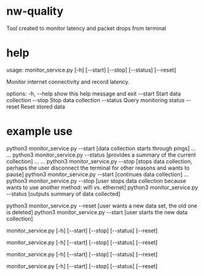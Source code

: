 # nw-quality
Tool created to monitor latency and packet drops from terminal

# help
usage: monitor_service.py [-h] [--start] [--stop] [--status] [--reset]

Monitor internet connectivity and record latency.

options:
  -h, --help  show this help message and exit
  --start     Start data collection
  --stop      Stop data collection
  --status    Query monitoring status
  --reset     Reset stored data

# example use

python3 monitor_service.py --start
[data collection starts through pings]
...
...
python3 monitor_service.py --status 
[provides a summary of the current collection] 
...
...
python3 monitor_service.py --stop 
[stops data collection, perhaps the user disconnect the terminal for other reasons and wants to pause] 
python3 monitor_service.py --start 
[continues data collection] 
...
python3 monitor_service.py --stop 
[user stops data collection because wants to use another method: wifi vs. ethernet]
python3 monitor_service.py --status 
[outputs summary of data collected]

python3 monitor_service.py --reset
[user wants a new data set, the old one is deleted]
python3 monitor_service.py --start
[user starts the new data collection]



monitor_service.py [-h] [--start] [--stop] [--status] [--reset]

monitor_service.py [-h] [--start] [--stop] [--status] [--reset]

monitor_service.py [-h] [--start] [--stop] [--status] [--reset]

monitor_service.py [-h] [--start] [--stop] [--status] [--reset]

